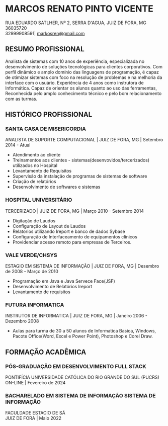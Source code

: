 # MARCOS RENATO PINTO VICENTE
RUA EDUARDO SATLHER, Nº 2, SERRA D'AGUA, JUIZ DE FORA, MG 36035720 <br>
32999908591| markosren@gmail.com <br>
## RESUMO PROFISSIONAL
Analista de sistemas com 10 anos de experiência, especializada no desenvolvimento
de soluções tecnológicas para clientes corporativos. Com perfil dinâmico e amplo
domínio das linguagens de programação, é capaz de otimizar sistemas com foco na
resolução de problemas e na melhoria da interface com o usuário.
Experiência de 4 anos como instrutora de Informática. Capaz de orientar os alunos
quanto ao uso das ferramentas, Reconhecida pelo amplo conhecimento técnico e
pelo bom relacionamento com as turmas.
## HISTÓRICO PROFISSIONAL
### SANTA CASA DE MISERICORDIA
ANALISTA DE SUPORTE COMPUTACIONAL | JUIZ DE FORA, MG | Setembro 2014 - Atual
* Atendimento ao cliente
* Treinamentos aos clientes - sistemas(desenvovidos/tercerizados)  utilizados no Hospital
* Levantamento de Requisitos
* Supervisão da instalação de programas de sistemas de software
* Criação de relatórios
* Desenvolvimento de softwares e sistemas
### HOSPITAL UNIVERSITÁRIO
TERCERIZADO | JUIZ DE FORA, MG | Março 2010 - Setembro 2014
* Digitação de Laudos
* Configuração de Layout de Laudos
* Relatorios utilizando Ireport e banco de dados Sybase
* Configuração de Interfaceamento de equipamentos clinicos
* Providenciar acesso remoto para empresas de Terceiros.
### VALE VERDE/CHSYS
ESTAGIO EM SISTEMA DE INFORMAÇÃO | JUIZ DE FORA, MG | Desembro de 2008 - Março de 2010
* Programação em Java e Java Servece Face(JSF)
* Desenvolvimento de Relatórios Ireport
* Levantamento de requisitos
### FUTURA INFORMATICA
INSTRUTOR DE INFORMATICA | JUIZ DE FORA, MG | Janeiro 2006 - Dezembro 2008
* Aulas para turma de 30 a 50 alunos de Informatica Basica, Windows, Pacote
Office(Word, Excel e Power Point), Photoshop e Corel Draw.
## FORMAÇÃO ACADÊMICA
### PÓS-GRADUAÇÃO EM DESENVOLVIMENTO FULL STACK 
PONTIFÍCIA UNIVERSIDADE CATÓLICA DO RIO GRANDE DO SUL (PUCRS) <br>
ON-LINE | Fevereiro de 2024 <br>
### BACHARELADO EM SISTEMA DE INFORMAÇÃO SISTEMA DE INFORMAÇÃO 
FACULDADE ESTACIO DE SÁ <br>
JUIZ DE FORA | Maio 2022 <br>
